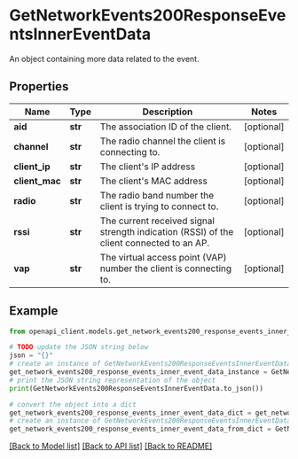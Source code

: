 # GetNetworkEvents200ResponseEventsInnerEventData

An object containing more data related to the event.

## Properties

Name | Type | Description | Notes
------------ | ------------- | ------------- | -------------
**aid** | **str** | The association ID of the client. | [optional] 
**channel** | **str** | The radio channel the client is connecting to. | [optional] 
**client_ip** | **str** | The client&#39;s IP address | [optional] 
**client_mac** | **str** | The client&#39;s MAC address | [optional] 
**radio** | **str** | The radio band number the client is trying to connect to. | [optional] 
**rssi** | **str** | The current received signal strength indication (RSSI) of the client connected to an AP. | [optional] 
**vap** | **str** | The virtual access point (VAP) number the client is connecting to. | [optional] 

## Example

```python
from openapi_client.models.get_network_events200_response_events_inner_event_data import GetNetworkEvents200ResponseEventsInnerEventData

# TODO update the JSON string below
json = "{}"
# create an instance of GetNetworkEvents200ResponseEventsInnerEventData from a JSON string
get_network_events200_response_events_inner_event_data_instance = GetNetworkEvents200ResponseEventsInnerEventData.from_json(json)
# print the JSON string representation of the object
print(GetNetworkEvents200ResponseEventsInnerEventData.to_json())

# convert the object into a dict
get_network_events200_response_events_inner_event_data_dict = get_network_events200_response_events_inner_event_data_instance.to_dict()
# create an instance of GetNetworkEvents200ResponseEventsInnerEventData from a dict
get_network_events200_response_events_inner_event_data_from_dict = GetNetworkEvents200ResponseEventsInnerEventData.from_dict(get_network_events200_response_events_inner_event_data_dict)
```
[[Back to Model list]](../README.md#documentation-for-models) [[Back to API list]](../README.md#documentation-for-api-endpoints) [[Back to README]](../README.md)


